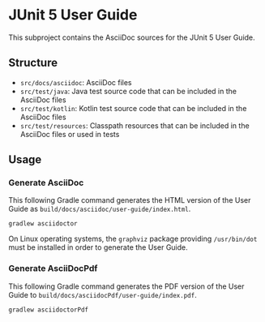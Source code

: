 # JUnit 5 User Guide

This subproject contains the AsciiDoc sources for the JUnit 5 User Guide.

## Structure

- `src/docs/asciidoc`: AsciiDoc files
- `src/test/java`: Java test source code that can be included in the AsciiDoc files
- `src/test/kotlin`: Kotlin test source code that can be included in the AsciiDoc files
- `src/test/resources`: Classpath resources that can be included in the AsciiDoc files or
  used in tests

## Usage

### Generate AsciiDoc

This following Gradle command generates the HTML version of the User Guide as
`build/docs/asciidoc/user-guide/index.html`.

```
gradlew asciidoctor
```

On Linux operating systems, the `graphviz` package providing `/usr/bin/dot` must be
installed in order to generate the User Guide.

### Generate AsciiDocPdf

This following Gradle command generates the PDF version of the User Guide to
`build/docs/asciidocPdf/user-guide/index.pdf`.

```
gradlew asciidoctorPdf
```
